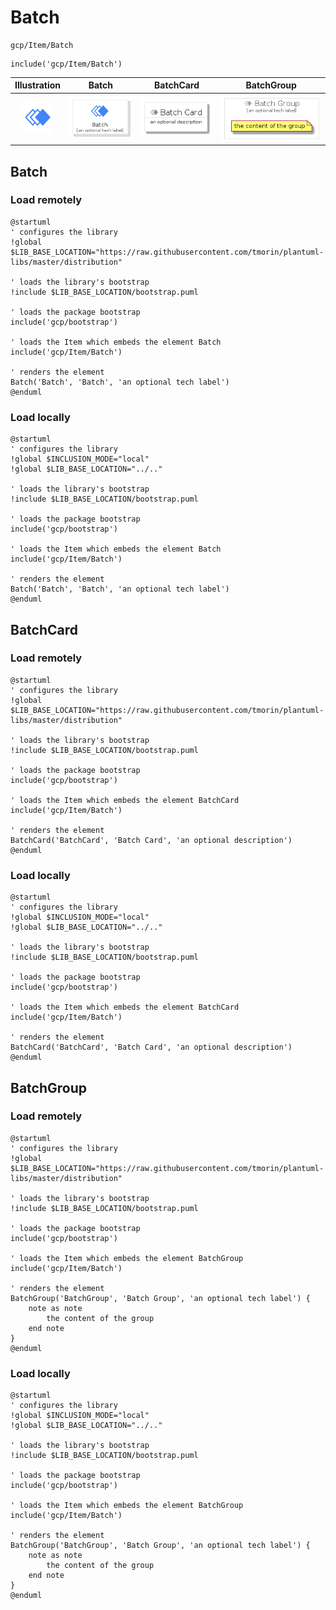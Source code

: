 # Batch


```text
gcp/Item/Batch
```

```text
include('gcp/Item/Batch')
```



| Illustration | Batch | BatchCard | BatchGroup |
| :---: | :---: | :---: | :---: |
| ![illustration for Illustration](../../gcp/Item/Batch.png) | ![illustration for Batch](../../gcp/Item/Batch.Local.png) | ![illustration for BatchCard](../../gcp/Item/BatchCard.Local.png) | ![illustration for BatchGroup](../../gcp/Item/BatchGroup.Local.png) |




## Batch

### Load remotely
```plantuml
@startuml
' configures the library
!global $LIB_BASE_LOCATION="https://raw.githubusercontent.com/tmorin/plantuml-libs/master/distribution"

' loads the library's bootstrap
!include $LIB_BASE_LOCATION/bootstrap.puml

' loads the package bootstrap
include('gcp/bootstrap')

' loads the Item which embeds the element Batch
include('gcp/Item/Batch')

' renders the element
Batch('Batch', 'Batch', 'an optional tech label')
@enduml
```

### Load locally
```plantuml
@startuml
' configures the library
!global $INCLUSION_MODE="local"
!global $LIB_BASE_LOCATION="../.."

' loads the library's bootstrap
!include $LIB_BASE_LOCATION/bootstrap.puml

' loads the package bootstrap
include('gcp/bootstrap')

' loads the Item which embeds the element Batch
include('gcp/Item/Batch')

' renders the element
Batch('Batch', 'Batch', 'an optional tech label')
@enduml
```

## BatchCard

### Load remotely
```plantuml
@startuml
' configures the library
!global $LIB_BASE_LOCATION="https://raw.githubusercontent.com/tmorin/plantuml-libs/master/distribution"

' loads the library's bootstrap
!include $LIB_BASE_LOCATION/bootstrap.puml

' loads the package bootstrap
include('gcp/bootstrap')

' loads the Item which embeds the element BatchCard
include('gcp/Item/Batch')

' renders the element
BatchCard('BatchCard', 'Batch Card', 'an optional description')
@enduml
```

### Load locally
```plantuml
@startuml
' configures the library
!global $INCLUSION_MODE="local"
!global $LIB_BASE_LOCATION="../.."

' loads the library's bootstrap
!include $LIB_BASE_LOCATION/bootstrap.puml

' loads the package bootstrap
include('gcp/bootstrap')

' loads the Item which embeds the element BatchCard
include('gcp/Item/Batch')

' renders the element
BatchCard('BatchCard', 'Batch Card', 'an optional description')
@enduml
```

## BatchGroup

### Load remotely
```plantuml
@startuml
' configures the library
!global $LIB_BASE_LOCATION="https://raw.githubusercontent.com/tmorin/plantuml-libs/master/distribution"

' loads the library's bootstrap
!include $LIB_BASE_LOCATION/bootstrap.puml

' loads the package bootstrap
include('gcp/bootstrap')

' loads the Item which embeds the element BatchGroup
include('gcp/Item/Batch')

' renders the element
BatchGroup('BatchGroup', 'Batch Group', 'an optional tech label') {
    note as note
        the content of the group
    end note
}
@enduml
```

### Load locally
```plantuml
@startuml
' configures the library
!global $INCLUSION_MODE="local"
!global $LIB_BASE_LOCATION="../.."

' loads the library's bootstrap
!include $LIB_BASE_LOCATION/bootstrap.puml

' loads the package bootstrap
include('gcp/bootstrap')

' loads the Item which embeds the element BatchGroup
include('gcp/Item/Batch')

' renders the element
BatchGroup('BatchGroup', 'Batch Group', 'an optional tech label') {
    note as note
        the content of the group
    end note
}
@enduml
```

